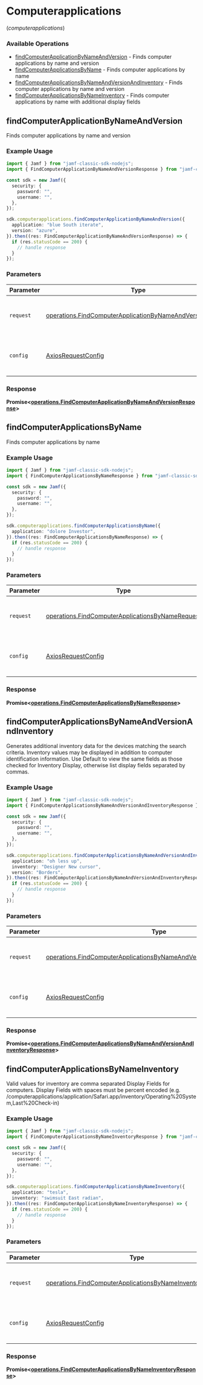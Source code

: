 # Computerapplications
(*computerapplications*)

### Available Operations

* [findComputerApplicationByNameAndVersion](#findcomputerapplicationbynameandversion) - Finds computer applications by name and version
* [findComputerApplicationsByName](#findcomputerapplicationsbyname) - Finds computer applications by name
* [findComputerApplicationsByNameAndVersionAndInventory](#findcomputerapplicationsbynameandversionandinventory) - Finds computer applications by name and version
* [findComputerApplicationsByNameInventory](#findcomputerapplicationsbynameinventory) - Finds computer applications by name with additional display fields

## findComputerApplicationByNameAndVersion

Finds computer applications by name and version

### Example Usage

```typescript
import { Jamf } from "jamf-classic-sdk-nodejs";
import { FindComputerApplicationByNameAndVersionResponse } from "jamf-classic-sdk-nodejs/dist/sdk/models/operations";

const sdk = new Jamf({
  security: {
    password: "",
    username: "",
  },
});

sdk.computerapplications.findComputerApplicationByNameAndVersion({
  application: "blue South iterate",
  version: "azure",
}).then((res: FindComputerApplicationByNameAndVersionResponse) => {
  if (res.statusCode == 200) {
    // handle response
  }
});
```

### Parameters

| Parameter                                                                                                                              | Type                                                                                                                                   | Required                                                                                                                               | Description                                                                                                                            |
| -------------------------------------------------------------------------------------------------------------------------------------- | -------------------------------------------------------------------------------------------------------------------------------------- | -------------------------------------------------------------------------------------------------------------------------------------- | -------------------------------------------------------------------------------------------------------------------------------------- |
| `request`                                                                                                                              | [operations.FindComputerApplicationByNameAndVersionRequest](../../models/operations/findcomputerapplicationbynameandversionrequest.md) | :heavy_check_mark:                                                                                                                     | The request object to use for the request.                                                                                             |
| `config`                                                                                                                               | [AxiosRequestConfig](https://axios-http.com/docs/req_config)                                                                           | :heavy_minus_sign:                                                                                                                     | Available config options for making requests.                                                                                          |


### Response

**Promise<[operations.FindComputerApplicationByNameAndVersionResponse](../../models/operations/findcomputerapplicationbynameandversionresponse.md)>**


## findComputerApplicationsByName

Finds computer applications by name

### Example Usage

```typescript
import { Jamf } from "jamf-classic-sdk-nodejs";
import { FindComputerApplicationsByNameResponse } from "jamf-classic-sdk-nodejs/dist/sdk/models/operations";

const sdk = new Jamf({
  security: {
    password: "",
    username: "",
  },
});

sdk.computerapplications.findComputerApplicationsByName({
  application: "dolore Investor",
}).then((res: FindComputerApplicationsByNameResponse) => {
  if (res.statusCode == 200) {
    // handle response
  }
});
```

### Parameters

| Parameter                                                                                                            | Type                                                                                                                 | Required                                                                                                             | Description                                                                                                          |
| -------------------------------------------------------------------------------------------------------------------- | -------------------------------------------------------------------------------------------------------------------- | -------------------------------------------------------------------------------------------------------------------- | -------------------------------------------------------------------------------------------------------------------- |
| `request`                                                                                                            | [operations.FindComputerApplicationsByNameRequest](../../models/operations/findcomputerapplicationsbynamerequest.md) | :heavy_check_mark:                                                                                                   | The request object to use for the request.                                                                           |
| `config`                                                                                                             | [AxiosRequestConfig](https://axios-http.com/docs/req_config)                                                         | :heavy_minus_sign:                                                                                                   | Available config options for making requests.                                                                        |


### Response

**Promise<[operations.FindComputerApplicationsByNameResponse](../../models/operations/findcomputerapplicationsbynameresponse.md)>**


## findComputerApplicationsByNameAndVersionAndInventory

Generates additional inventory data for the devices matching the search criteria. Inventory values may be displayed in addition to computer identification information. Use Default to view the same fields as those checked for Inventory Display, otherwise list display fields separated by commas.

### Example Usage

```typescript
import { Jamf } from "jamf-classic-sdk-nodejs";
import { FindComputerApplicationsByNameAndVersionAndInventoryResponse } from "jamf-classic-sdk-nodejs/dist/sdk/models/operations";

const sdk = new Jamf({
  security: {
    password: "",
    username: "",
  },
});

sdk.computerapplications.findComputerApplicationsByNameAndVersionAndInventory({
  application: "oh less up",
  inventory: "Designer New cursor",
  version: "Borders",
}).then((res: FindComputerApplicationsByNameAndVersionAndInventoryResponse) => {
  if (res.statusCode == 200) {
    // handle response
  }
});
```

### Parameters

| Parameter                                                                                                                                                        | Type                                                                                                                                                             | Required                                                                                                                                                         | Description                                                                                                                                                      |
| ---------------------------------------------------------------------------------------------------------------------------------------------------------------- | ---------------------------------------------------------------------------------------------------------------------------------------------------------------- | ---------------------------------------------------------------------------------------------------------------------------------------------------------------- | ---------------------------------------------------------------------------------------------------------------------------------------------------------------- |
| `request`                                                                                                                                                        | [operations.FindComputerApplicationsByNameAndVersionAndInventoryRequest](../../models/operations/findcomputerapplicationsbynameandversionandinventoryrequest.md) | :heavy_check_mark:                                                                                                                                               | The request object to use for the request.                                                                                                                       |
| `config`                                                                                                                                                         | [AxiosRequestConfig](https://axios-http.com/docs/req_config)                                                                                                     | :heavy_minus_sign:                                                                                                                                               | Available config options for making requests.                                                                                                                    |


### Response

**Promise<[operations.FindComputerApplicationsByNameAndVersionAndInventoryResponse](../../models/operations/findcomputerapplicationsbynameandversionandinventoryresponse.md)>**


## findComputerApplicationsByNameInventory

Valid values for inventory are comma separated Display Fields for computers. Display Fields with spaces must be percent encoded (e.g. /computerapplications/application/Safari.app/inventory/Operating%20System,Last%20Check-in)

### Example Usage

```typescript
import { Jamf } from "jamf-classic-sdk-nodejs";
import { FindComputerApplicationsByNameInventoryResponse } from "jamf-classic-sdk-nodejs/dist/sdk/models/operations";

const sdk = new Jamf({
  security: {
    password: "",
    username: "",
  },
});

sdk.computerapplications.findComputerApplicationsByNameInventory({
  application: "tesla",
  inventory: "swimsuit East radian",
}).then((res: FindComputerApplicationsByNameInventoryResponse) => {
  if (res.statusCode == 200) {
    // handle response
  }
});
```

### Parameters

| Parameter                                                                                                                              | Type                                                                                                                                   | Required                                                                                                                               | Description                                                                                                                            |
| -------------------------------------------------------------------------------------------------------------------------------------- | -------------------------------------------------------------------------------------------------------------------------------------- | -------------------------------------------------------------------------------------------------------------------------------------- | -------------------------------------------------------------------------------------------------------------------------------------- |
| `request`                                                                                                                              | [operations.FindComputerApplicationsByNameInventoryRequest](../../models/operations/findcomputerapplicationsbynameinventoryrequest.md) | :heavy_check_mark:                                                                                                                     | The request object to use for the request.                                                                                             |
| `config`                                                                                                                               | [AxiosRequestConfig](https://axios-http.com/docs/req_config)                                                                           | :heavy_minus_sign:                                                                                                                     | Available config options for making requests.                                                                                          |


### Response

**Promise<[operations.FindComputerApplicationsByNameInventoryResponse](../../models/operations/findcomputerapplicationsbynameinventoryresponse.md)>**

